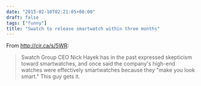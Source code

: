 ```yaml
---
date: "2015-02-10T02:21:05+00:00"
draft: false
tags: ["funny"]
title: "Swatch to release smartwatch within three months"
---
```

From http://cir.ca/s/5WR:

>Swatch Group CEO Nick Hayek has in the past expressed skepticism toward smartwatches, and once said the company's high-end watches were effectively smartwatches because they "make you look smart." This guy gets it.
